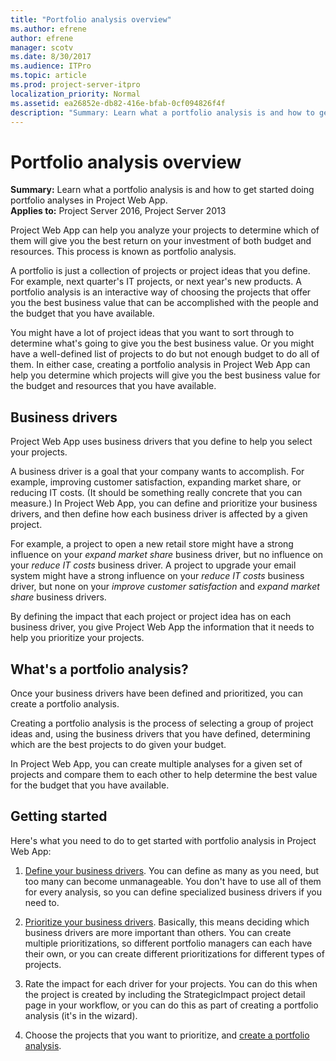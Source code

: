```yaml
---
title: "Portfolio analysis overview"
ms.author: efrene
author: efrene
manager: scotv
ms.date: 8/30/2017
ms.audience: ITPro
ms.topic: article
ms.prod: project-server-itpro
localization_priority: Normal
ms.assetid: ea26852e-db82-416e-bfab-0cf094826f4f
description: "Summary: Learn what a portfolio analysis is and how to get started doing portfolio analyses in Project Web App."
---
```


# Portfolio analysis overview
 
 **Summary:** Learn what a portfolio analysis is and how to get started doing portfolio analyses in Project Web App.<br/>
**Applies to:** Project Server 2016, Project Server 2013
  
Project Web App can help you analyze your projects to determine which of them will give you the best return on your investment of both budget and resources. This process is known as portfolio analysis.
  
A portfolio is just a collection of projects or project ideas that you define. For example, next quarter's IT projects, or next year's new products. A portfolio analysis is an interactive way of choosing the projects that offer you the best business value that can be accomplished with the people and the budget that you have available.
  
You might have a lot of project ideas that you want to sort through to determine what's going to give you the best business value. Or you might have a well-defined list of projects to do but not enough budget to do all of them. In either case, creating a portfolio analysis in Project Web App can help you determine which projects will give you the best business value for the budget and resources that you have available.
  
## Business drivers

Project Web App uses business drivers that you define to help you select your projects.
  
A business driver is a goal that your company wants to accomplish. For example, improving customer satisfaction, expanding market share, or reducing IT costs. (It should be something really concrete that you can measure.) In Project Web App, you can define and prioritize your business drivers, and then define how each business driver is affected by a given project.
  
For example, a project to open a new retail store might have a strong influence on your  *expand market share*  business driver, but no influence on your *reduce IT costs*  business driver. A project to upgrade your email system might have a strong influence on your *reduce IT costs*  business driver, but none on your *improve customer satisfaction*  and *expand market share*  business drivers.
  
By defining the impact that each project or project idea has on each business driver, you give Project Web App the information that it needs to help you prioritize your projects.
  
## What's a portfolio analysis?

Once your business drivers have been defined and prioritized, you can create a portfolio analysis.
  
Creating a portfolio analysis is the process of selecting a group of project ideas and, using the business drivers that you have defined, determining which are the best projects to do given your budget.
  
In Project Web App, you can create multiple analyses for a given set of projects and compare them to each other to help determine the best value for the budget that you have available.
  
## Getting started

Here's what you need to do to get started with portfolio analysis in Project Web App:
  
1. [Define your business drivers](portfolio-analysis-business-drivers.md). You can define as many as you need, but too many can become unmanageable. You don't have to use all of them for every analysis, so you can define specialized business drivers if you need to.
    
2. [Prioritize your business drivers](portfolio-analysis-driver-prioritization.md). Basically, this means deciding which business drivers are more important than others. You can create multiple prioritizations, so different portfolio managers can each have their own, or you can create different prioritizations for different types of projects.
    
3. Rate the impact for each driver for your projects. You can do this when the project is created by including the StrategicImpact project detail page in your workflow, or you can do this as part of creating a portfolio analysis (it's in the wizard).
    
4. Choose the projects that you want to prioritize, and [create a portfolio analysis](analyzing-portfolios.md).
    

